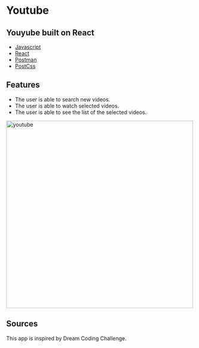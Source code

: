 # Youtube

## Youyube built on React

- [Javascript](#Javascript)
- [React](#React)
- [Postman](#Postman)
- [PostCss](#PostCss)

## Features

- The user is able to search new videos.
- The user is able to watch selected videos.
- The user is able to see the list of the selected videos.

<img src="src/images/youtube.JPG" alt="youtube" width="500">

## Sources

This app is inspired by Dream Coding Challenge.
